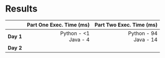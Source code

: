 # Results

|    | Part One Exec. Time (ms)     | Part Two Exec. Time (ms)  |
| ------ |-----------:| ---------:|
| **Day 1**   | Python - <1 <br />Java - 4 | Python - 94 <br />Java - 14 |
| **Day 2**  |  |  |
